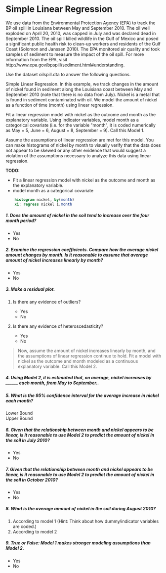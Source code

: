 # Simple Linear Regression #
 We use data from the Environmental Protection Agency (EPA) to track the BP oil spill in Louisiana between May and September 2010. The oil well exploded on April 20, 2010, was capped in July and was declared dead in September 2010. The oil spill killed wildlife in the Gulf of Mexico and posed a significant public health risk to clean-up workers and residents of the Gulf Coast (Solomon and Janssen 2010). The EPA monitored air quality and took samples of sediment to measure the impact of the oil spill. For more information from the EPA, visit http://www.epa.gov/bpspill/sediment.html#understanding.   
  
Use the dataset oilspill.dta to answer the following questions.  
  
Simple Linear Regression. In this example, we track changes in the amount of nickel found in sediment along the Louisiana coast between May and September 2010 (note that there is no data from July). Nickel is a metal that is found in sediment contaminated with oil. We model the amount of nickel as a function of time (month) using linear regression.  
  
Fit a linear regression model with nickel as the outcome and month as the explanatory variable. Using indicator variables, model month as a categorical covariate (i.e. for the variable "month", it is coded numerically as May = 5, June = 6, August = 8, September = 9). Call this Model 1.   
  
Assume the assumptions of linear regression are met for this model. You can make histograms of nickel by month to visually verify that the data does not appear to be skewed or any other evidence that would suggest a violation of the assumptions necessary to analyze this data using linear regression.  
  
**TODO:**
* Fit a linear regression model with nickel as the outcome and month as the explanatory variable. 
* model month as a categorical covariate

```stata
	histogram nickel, by(month)
	xi: regress nickel i.month
```

##### 1. Does the amount of nickel in the soil tend to increase over the four month period? #####
* Yes
* No

##### 2. Examine the regression coefficients. Compare how the average nickel amount changes by month. Is it reasonable to assume that average amount of nickel increases linearly by month? #####
* Yes
* No

##### 3. Make a residual plot. #####

1. Is there any evidence of outliers? 
	* Yes
	* No

2. Is there any evidence of heteroscedasticity?
	* Yes
	* No

> Now, assume the amount of nickel increases linearly by month, and the assumptions of linear regression continue to hold. Fit a model with nickel as the outcome and month modeled as a continuous explanatory variable. Call this Model 2. 

##### 4. Using Model 2, it is estimated that, on average, nickel increases by ______ each month, from May to September.. #####


##### 5. What is the 95% confidence interval for the average increase in nickel each month? #####
Lower Bound  
Upper Bound  

##### 6. Given that the relationship between month and nickel appears to be linear, is it reasonable to use Model 2 to predict the amount of nickel in the soil in July 2010? #####
* Yes
* No

##### 7. Given that the relationship between month and nickel appears to be linear, is it reasonable to use Model 2 to predict the amount of nickel in the soil in October 2010? #####
* Yes
* No

##### 8. What is the average amount of nickel in the soil during August 2010?  #####

1. According to model 1 (Hint: Think about how dummy/indicator variables are coded.)
2. According to model 2

##### 9. True or False: Model 1 makes stronger modeling assumptions than Model 2. #####
* Yes
* No



